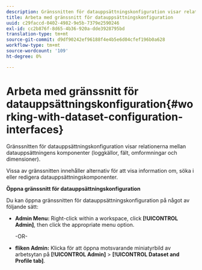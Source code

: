 ```yaml
---
description: Gränssnitten för datauppsättningskonfiguration visar relationerna mellan datauppsättningens komponenter (loggkällor, fält, omformningar och dimensioner).
title: Arbeta med gränssnitt för datauppsättningskonfiguration
uuid: c29faccd-0402-4982-9e5b-7379e2590246
exl-id: cc2b876f-8d65-4b36-920a-dde3928795bd
translation-type: tm+mt
source-git-commit: d9df90242ef96188f4e4b5e6d04cfef196b0a628
workflow-type: tm+mt
source-wordcount: '109'
ht-degree: 0%

---
```


# Arbeta med gränssnitt för datauppsättningskonfiguration{#working-with-dataset-configuration-interfaces}

Gränssnitten för datauppsättningskonfiguration visar relationerna mellan datauppsättningens komponenter (loggkällor, fält, omformningar och dimensioner).

Vissa av gränssnitten innehåller alternativ för att visa information om, söka i eller redigera datauppsättningskomponenter.

**Öppna gränssnitt för datauppsättningskonfiguration**

Du kan öppna gränssnitten för datauppsättningskonfiguration på något av följande sätt:

* **Admin Menu:** Right-click within a workspace, click  **[!UICONTROL Admin]**, then click the appropriate menu option.

   -OR-

* **fliken Admin:** Klicka för att öppna motsvarande miniatyrbild av arbetsytan på  **[!UICONTROL Admin]** >  **[!UICONTROL Dataset and Profile tab]**.
